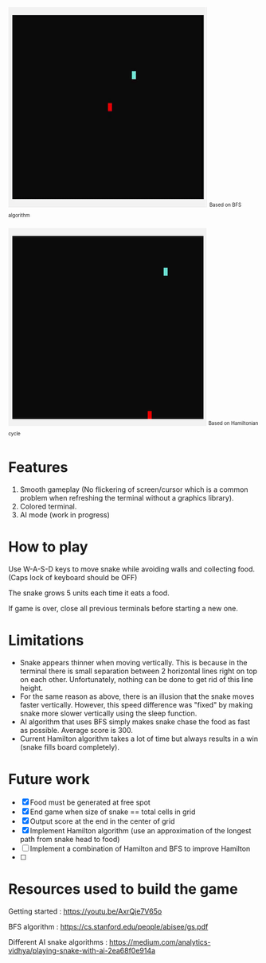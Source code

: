 ![](Media/UpdatedSnakeGif.gif)
<sub><sup>Based on BFS algorithm</sup></sub>

![](Media/HamiltonGif.gif)
<sub><sup>Based on Hamiltonian cycle</sup></sub>


# Features #
1. Smooth gameplay (No flickering of screen/cursor which is a common problem when refreshing the terminal without a graphics library).
2. Colored terminal.
3. AI mode (work in progress)

# How to play #
Use W-A-S-D keys to move snake while avoiding walls and collecting food. (Caps lock of keyboard should be OFF)

The snake grows 5 units each time it eats a food.

If game is over, close all previous terminals before starting a new one.

# Limitations # 
- Snake appears thinner when moving vertically. This is because in the terminal there is small separation between 2 horizontal lines right on top on each other. Unfortunately, nothing can be done to get rid of this line height. 
- For the same reason as above, there is an illusion that the snake moves faster vertically. However, this speed difference was "fixed" by making snake more slower vertically using the sleep function. 
- AI algorithm that uses BFS simply makes snake chase the food as fast as possible. Average score is 300.
- Current Hamilton algorithm takes a lot of time but always results in a win (snake fills board completely).

# Future work #
- [x] Food must be generated at free spot
- [x] End game when size of snake ==  total cells in grid
- [x] Output score at the end in the center of grid
- [x] Implement Hamilton algorithm (use an approximation of the longest path from snake head to food)
- [ ] Implement a combination of Hamilton and BFS to improve Hamilton
- [ ] 
# Resources used to build the game #
Getting started : https://youtu.be/AxrQje7V65o 

BFS algorithm : https://cs.stanford.edu/people/abisee/gs.pdf

Different AI snake algorithms : https://medium.com/analytics-vidhya/playing-snake-with-ai-2ea68f0e914a
